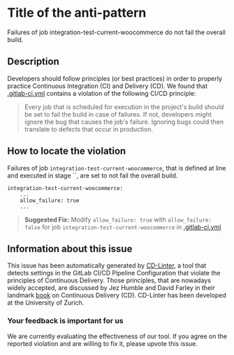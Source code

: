 
# Title of the anti-pattern
Failures of job integration-test-current-woocommerce do not fail the overall build.

## Description
Developers should follow principles (or best practices) in order to properly practice Continuous Integration (CI) and Delivery (CD).
We found that [.gitlab-ci.yml](https://gitlab.com/wpdesk/wp-dataset/blob/master/.gitlab-ci.yml) contains a violation of the following CI/CD principle:

> Every job that is scheduled for execution in the project's build should be set to fail the build in case of failures.
If not, developers might ignore the bug that causes the job's failure. Ignoring bugs could then translate to defects that occur in production.

## How to locate the violation
Failures of job `integration-test-current-woocommerce`, that is defined at line  and executed in stage ``, are set to not fail the overall build.

```
integration-test-current-woocommerce:
    ...
    allow_failure: true
    ...
```

> **Suggested Fix:** Modify ```allow_failure: true``` with ```allow_failure: false``` for job `integration-test-current-woocommerce` in [.gitlab-ci.yml](https://gitlab.com/wpdesk/wp-dataset/blob/master/.gitlab-ci.yml)

## Information about this issue

This issue has been automatically generated by [CD-Linter](https://gitlab.com/Jancso/configuration-analytics), a tool that detects settings in the GitLab CI/CD Pipeline Configuration that violate the principles of Continuous Delivery. Those principles, that are nowadays widely accepted, are discussed by Jez Humble and David Farley in their landmark [book](https://www.oreilly.com/library/view/continuous-delivery-reliable/9780321670250/) on Continuous Delivery (CD). CD-Linter has been developed at the University of Zurich.

### Your feedback is important for us
We are currently evaluating the effectiveness of our tool. If you agree on the reported violation and are willing to fix it, please upvote this issue.